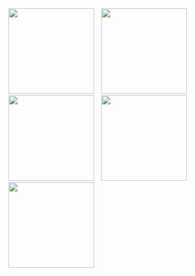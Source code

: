 <img src="https://github.com/user-attachments/assets/2bb549ea-e40b-44ff-b582-ad72f0c44b93" width="170" style="display:inline; margin-right:10px;">
<img src="https://github.com/user-attachments/assets/ac6207c7-7621-4cc9-8bcd-38dd606b3e55" width="170" style="display:inline; margin-right:10px;">
<img src="https://github.com/user-attachments/assets/909dce1d-90ac-488c-b356-7d0005759bb4" width="170" style="display:inline; margin-right:10px;">
<img src="https://github.com/user-attachments/assets/e60b6f44-affa-48ec-88a4-1c14fe298d44" width="170" style="display:inline; margin-right:10px;">
<img src="https://github.com/user-attachments/assets/cf2c56f6-f271-45a6-a796-c69abd3c7f74" width="170" style="display:inline;">
